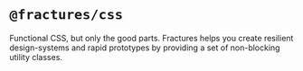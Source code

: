 # `@fractures/css` 

Functional CSS, but only the good parts. Fractures helps you create resilient design-systems and rapid prototypes by providing a set of non-blocking utility classes.
